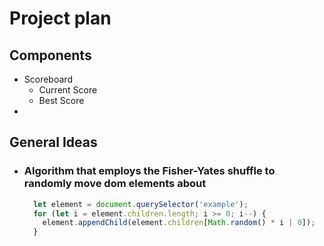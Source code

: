 # Project plan
## Components
  - Scoreboard
    - Current Score
    - Best Score
  - 

## General Ideas

  - ### Algorithm that employs the Fisher-Yates shuffle to randomly move dom elements about

    ```js
      let element = document.querySelector('example');
      for (let i = element.children.length; i >= 0; i--) {
        element.appendChild(element.children[Math.random() * i | 0]);
      }
    ```
